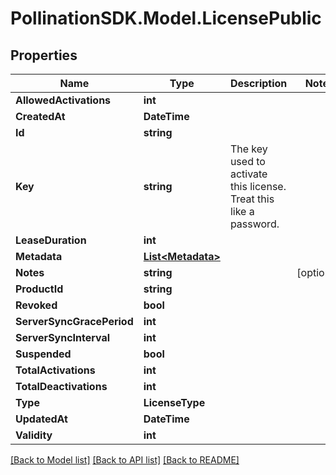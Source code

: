 
# PollinationSDK.Model.LicensePublic

## Properties

Name | Type | Description | Notes
------------ | ------------- | ------------- | -------------
**AllowedActivations** | **int** |  | 
**CreatedAt** | **DateTime** |  | 
**Id** | **string** |  | 
**Key** | **string** | The key used to activate this license. Treat this like a password. | 
**LeaseDuration** | **int** |  | 
**Metadata** | [**List&lt;Metadata&gt;**](Metadata.md) |  | 
**Notes** | **string** |  | [optional] 
**ProductId** | **string** |  | 
**Revoked** | **bool** |  | 
**ServerSyncGracePeriod** | **int** |  | 
**ServerSyncInterval** | **int** |  | 
**Suspended** | **bool** |  | 
**TotalActivations** | **int** |  | 
**TotalDeactivations** | **int** |  | 
**Type** | **LicenseType** |  | 
**UpdatedAt** | **DateTime** |  | 
**Validity** | **int** |  | 

[[Back to Model list]](../README.md#documentation-for-models)
[[Back to API list]](../README.md#documentation-for-api-endpoints)
[[Back to README]](../README.md)

